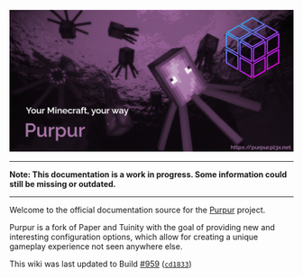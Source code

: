<a href="https://purpur.pl3x.net"><img src="images/purpur.png" alt="Purpur header" width="1000"></a>

***
**Note: This documentation is a work in progress. Some information could still be missing or outdated.**
***  

Welcome to the official documentation source for the [Purpur](https://github.com/pl3xgaming/Purpur/) project.

Purpur is a fork of Paper and Tuinity with the goal of providing new and interesting configuration options, which allow for creating a unique gameplay experience not seen anywhere else.

This wiki was last updated to Build [#959](https://ci.pl3x.net/job/Purpur/959/) ([`cd1833`](https://github.com/pl3xgaming/Purpur/commit/cd1833))